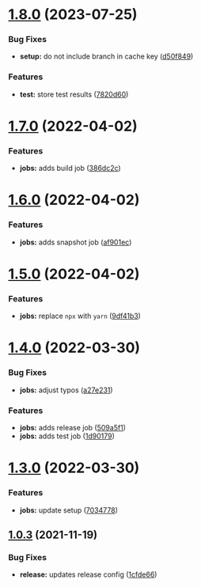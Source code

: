 # [1.8.0](https://github.com/newhighsco/circleci-orb/compare/v1.7.0...v1.8.0) (2023-07-25)


### Bug Fixes

* **setup:** do not include branch in cache key ([d50f849](https://github.com/newhighsco/circleci-orb/commit/d50f849c5872dfabcdf5b7237a688642ecfa9f4a))


### Features

* **test:** store test results ([7820d60](https://github.com/newhighsco/circleci-orb/commit/7820d6078788748607cab559d5f6e51a6976d05a))

# [1.7.0](https://github.com/newhighsco/circleci-orb/compare/v1.6.0...v1.7.0) (2022-04-02)


### Features

* **jobs:** adds build job ([386dc2c](https://github.com/newhighsco/circleci-orb/commit/386dc2c0dcc9fb51f3698b85558a22cf44adf44f))

# [1.6.0](https://github.com/newhighsco/circleci-orb/compare/v1.5.0...v1.6.0) (2022-04-02)


### Features

* **jobs:** adds snapshot job ([af901ec](https://github.com/newhighsco/circleci-orb/commit/af901ec4a497ab08014d3a204b5bbf424d062acc))

# [1.5.0](https://github.com/newhighsco/circleci-orb/compare/v1.4.0...v1.5.0) (2022-04-02)


### Features

* **jobs:** replace `npx` with `yarn` ([9df41b3](https://github.com/newhighsco/circleci-orb/commit/9df41b3f14418900857fdcb751303294f8a623ba))

# [1.4.0](https://github.com/newhighsco/circleci-orb/compare/v1.3.0...v1.4.0) (2022-03-30)


### Bug Fixes

* **jobs:** adjust typos ([a27e231](https://github.com/newhighsco/circleci-orb/commit/a27e2316ed59609e7c23b1e5d4c322a6087a6251))


### Features

* **jobs:** adds release job ([509a5f1](https://github.com/newhighsco/circleci-orb/commit/509a5f16e861f8a8e4567db35e600a3407b0be51))
* **jobs:** adds test job ([1d90179](https://github.com/newhighsco/circleci-orb/commit/1d90179163f3d3bb92730441a0a166bd6cd245ed))

# [1.3.0](https://github.com/newhighsco/circleci-orb/compare/v1.2.0...v1.3.0) (2022-03-30)


### Features

* **jobs:** update setup ([7034778](https://github.com/newhighsco/circleci-orb/commit/7034778c599857b5e7d18bc1b7fd7f764683b870))

## [1.0.3](https://github.com/newhighsco/circleci-orb/compare/v1.0.2...v1.0.3) (2021-11-19)


### Bug Fixes

* **release:** updates release config ([1cfde66](https://github.com/newhighsco/circleci-orb/commit/1cfde66b9f709597de2ba3174cc9b3d682ecec15))
